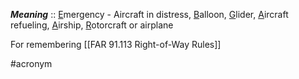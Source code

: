 ***Meaning*** :: <u>E</u>mergency - Aircraft in distress, <u>B</u>alloon, <u>G</u>lider, <u>A</u>ircraft refueling, <u>A</u>irship, <u>R</u>otorcraft or airplane

For remembering [[FAR 91.113 Right-of-Way Rules]]

#acronym

